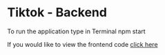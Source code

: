# Tiktok - Backend

To run the application type in Terminal npm start

If you would like to view the frontend code [click here](https://github.com/elad-massad/tiktok-frontend)